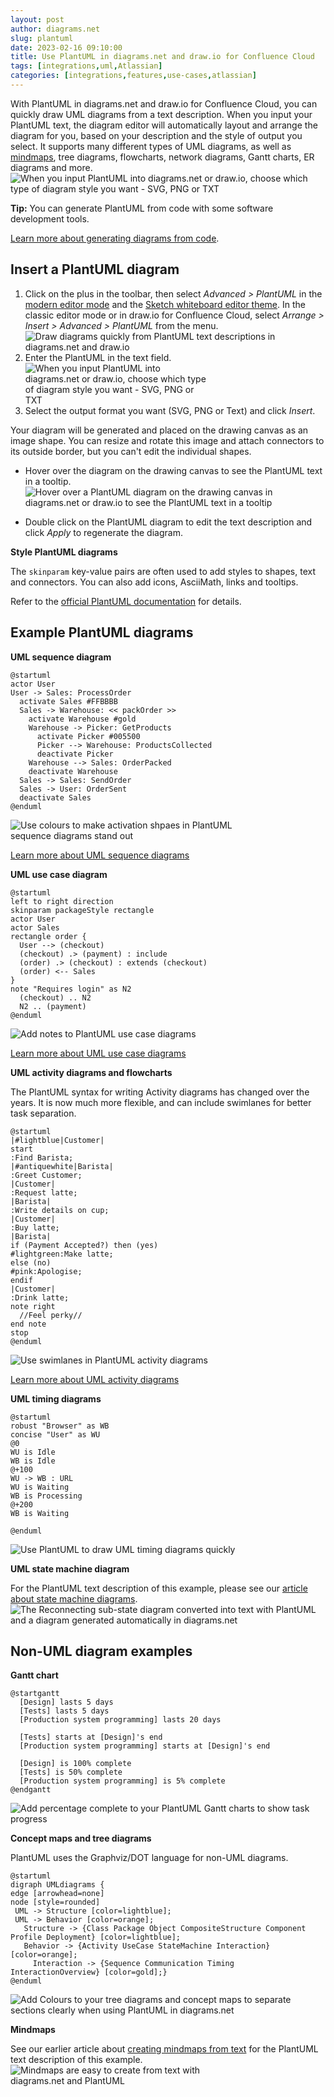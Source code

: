 ```yaml
---
layout: post
author: diagrams.net
slug: plantuml
date: 2023-02-16 09:10:00
title: Use PlantUML in diagrams.net and draw.io for Confluence Cloud
tags: [integrations,uml,Atlassian]
categories: [integrations,features,use-cases,atlassian]
---
```


With PlantUML in diagrams.net and draw.io for Confluence Cloud, you can quickly draw UML diagrams from a text description. When you input your PlantUML text, the diagram editor will automatically layout and arrange the diagram for you, based on your description and the style of output you select. It supports many different types of UML diagrams, as well as [mindmaps](/blog/mindmaps-from-text.html), tree diagrams, flowcharts, network diagrams, Gantt charts, ER diagrams and more.
<br /><img src="/assets/img/blog/plantuml-diagram-styles.png" style="width=100%;max-width:500px;height:auto;" alt="When you input PlantUML into diagrams.net or draw.io, choose which type of diagram style you want - SVG, PNG or TXT">

**Tip:** You can generate PlantUML from code with some software development tools. 

[Learn more about generating diagrams from code](blog/diagrams-from-code.html).

## Insert a PlantUML diagram

1. Click on the plus in the toolbar, then select _Advanced > PlantUML_ in the [modern editor mode](/blog/modern-mode-diagrams) and the [Sketch whiteboard editor theme](/blog/sketch-online-whiteboard.html). In the classic editor mode or in draw.io for Confluence Cloud, select _Arrange > Insert > Advanced > PlantUML_ from the menu.
<br /><img src="/assets/img/blog/plantuml-insert-modern-mode.png" style="width=100%;max-width:500px;height:auto;" alt="Draw diagrams quickly from PlantUML text descriptions in diagrams.net and draw.io">
2. Enter the PlantUML in the text field.
<br /><img src="/assets/img/blog/insert-plantuml.png" style="width=100%;max-width:300px;height:auto;" alt="When you input PlantUML into diagrams.net or draw.io, choose which type of diagram style you want - SVG, PNG or TXT">
3. Select the output format you want (SVG, PNG or Text) and click _Insert_.

Your diagram will be generated and placed on the drawing canvas as an image shape. You can resize and rotate this image and attach connectors to its outside border, but you can't edit the individual shapes.  

* Hover over the diagram on the drawing canvas to see the PlantUML text in a tooltip.
<br /><img src="/assets/img/blog/plantuml-hover.png" style="width=100%;max-width:500px;height:auto;" alt="Hover over a PlantUML diagram on the drawing canvas in diagrams.net or draw.io to see the PlantUML text in a tooltip">

* Double click on the PlantUML diagram to edit the text description and click _Apply_ to regenerate the diagram.


**Style PlantUML diagrams**

The ``skinparam`` key-value pairs are often used to add styles to shapes, text and connectors.  You can also add icons, AsciiMath, links and tooltips. 

Refer to the [official PlantUML documentation](https://plantuml.com) for details. 

## Example PlantUML diagrams

**UML sequence diagram**
```
@startuml
actor User
User -> Sales: ProcessOrder
  activate Sales #FFBBBB
  Sales -> Warehouse: << packOrder >>
    activate Warehouse #gold
    Warehouse -> Picker: GetProducts
      activate Picker #005500
      Picker --> Warehouse: ProductsCollected
      deactivate Picker
    Warehouse --> Sales: OrderPacked
    deactivate Warehouse
  Sales -> Sales: SendOrder
  Sales -> User: OrderSent
  deactivate Sales
@enduml
```
<img src="/assets/img/blog/plantuml-sequence.png" style="width=100%;max-width:400px;height:auto;" alt="Use colours to make activation shpaes in PlantUML sequence diagrams stand out">

[Learn more about UML sequence diagrams](/blog/sequence-diagrams.html)

**UML use case diagram**
```
@startuml
left to right direction
skinparam packageStyle rectangle
actor User
actor Sales
rectangle order {
  User --> (checkout)
  (checkout) .> (payment) : include
  (order) .> (checkout) : extends (checkout)
  (order) <-- Sales
}
note "Requires login" as N2
  (checkout) .. N2
  N2 .. (payment)
@enduml
```
<img src="/assets/img/blog/plantuml-use-case.png" style="width=100%;max-width:400px;height:auto;" alt="Add notes to PlantUML use case diagrams">

[Learn more about UML use case diagrams](/blog/uml-use-case-diagrams.html)

**UML activity diagrams and flowcharts**

The PlantUML syntax for writing Activity diagrams has changed over the years. It is now much more flexible, and can include swimlanes for better task separation.
```
@startuml
|#lightblue|Customer|
start
:Find Barista;
|#antiquewhite|Barista|
:Greet Customer;
|Customer|
:Request latte;
|Barista|
:Write details on cup;
|Customer|
:Buy latte;
|Barista|
if (Payment Accepted?) then (yes)
#lightgreen:Make latte;
else (no)
#pink:Apologise;
endif
|Customer|
:Drink latte;
note right
  //Feel perky//
end note
stop
@enduml
```
<img src="/assets/img/blog/plantuml-activity.png" style="width=100%;max-width:400px;height:auto;" alt="Use swimlanes in PlantUML activity diagrams">

[Learn more about UML activity diagrams](/blog/uml-activity-diagrams.html)

**UML timing diagrams**

```
@startuml
robust "Browser" as WB
concise "User" as WU
@0
WU is Idle
WB is Idle
@+100
WU -> WB : URL
WU is Waiting
WB is Processing
@+200
WB is Waiting

@enduml
```
<img src="/assets/img/blog/plantuml-timing.png" style="width=100%;max-width:400px;height:auto;" alt="Use PlantUML to draw UML timing diagrams quickly">

**UML state machine diagram**

For the PlantUML text description of this example, please see our [article about state machine diagrams](blog/uml-state-diagrams.html).
<br /><img src="/assets/img/blog/uml-state-diagram-plantuml.png" style="width=100%;max-width:600px;height:auto;" alt="The Reconnecting sub-state diagram converted into text with PlantUML and a diagram generated automatically in diagrams.net">


## Non-UML diagram examples

**Gantt chart**
```
@startgantt
  [Design] lasts 5 days
  [Tests] lasts 5 days
  [Production system programming] lasts 20 days
  
  [Tests] starts at [Design]'s end
  [Production system programming] starts at [Design]'s end

  [Design] is 100% complete
  [Tests] is 50% complete
  [Production system programming] is 5% complete
@endgantt
```
<img src="/assets/img/blog/plantuml-gantt.png" style="width=100%;max-width:500px;height:auto;" alt="Add percentage complete to your PlantUML Gantt charts to show task progress">

**Concept maps and tree diagrams**

PlantUML uses the Graphviz/DOT language for non-UML diagrams. 
```
@startuml
digraph UMLdiagrams {
edge [arrowhead=none]
node [style=rounded]
 UML -> Structure [color=lightblue];
 UML -> Behavior [color=orange];
   Structure -> {Class Package Object CompositeStructure Component Profile Deployment} [color=lightblue];
   Behavior -> {Activity UseCase StateMachine Interaction} [color=orange];
     Interaction -> {Sequence Communication Timing InteractionOverview} [color=gold];}
@enduml
```
<img src="/assets/img/blog/plantuml-concept-map.png" style="width=100%;max-width:600px;height:auto;" alt="Add Colours to your tree diagrams and concept maps to separate sections clearly when using PlantUML in diagrams.net">

**Mindmaps**

See our earlier article about [creating mindmaps from text](/blog/plantuml-mindmaps-from-text.html) for the PlantUML text description of this example.
<br /><img src="/assets/img/blog/mindmap-plantuml-example2.png" style="width=100%;max-width:350px;height:auto;" alt="Mindmaps are easy to create from text with diagrams.net and PlantUML">
